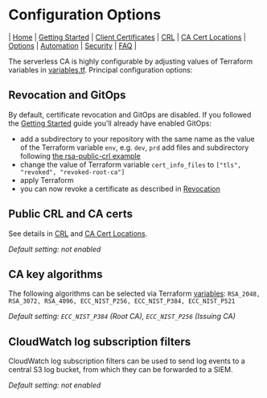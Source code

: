 # Configuration Options
| [Home](index.md) | [Getting Started](getting-started.md) | [Client Certificates](client-certificates.md) | [CRL](revocation.md) | [CA Cert Locations](locations.md) | [Options](options.md) | [Automation](automation.md) | [Security](security.md) | [FAQ](faq.md) |  

The serverless CA is highly configurable by adjusting values of Terraform variables in [variables.tf](../variables.tf). Principal configuration options:


## Revocation and GitOps
By default, certificate revocation and GitOps are disabled. If you followed the [Getting Started](./getting-started.md) guide you'll already have enabled GitOps:
* add a subdirectory to your repository with the same name as the value of the Terraform variable `env`, e.g. `dev`, `prd`
add files and subdirectory following [the rsa-public-crl example](../examples/rsa-public-crl/README.md)
* change the value of Terraform variable `cert_info_files` to  `["tls", "revoked", "revoked-root-ca"]`
* apply Terraform
* you can now revoke a certificate as described in [Revocation](revocation.md)

## Public CRL and CA certs

See details in [CRL](revocation.md) and [CA Cert Locations](locations.md).

*Default setting: not enabled*

## CA key algorithms

The following algorithms can be selected via Terraform [variables](../variables.tf):
`RSA_2048, RSA_3072, RSA_4096, ECC_NIST_P256, ECC_NIST_P384, ECC_NIST_P521`

*Default setting: `ECC_NIST_P384` (Root CA), `ECC_NIST_P256` (Issuing CA)*

## CloudWatch log subscription filters

CloudWatch log subscription filters can be used to send log events to a central S3 log bucket, from which they can be forwarded to a SIEM.

*Default setting: not enabled*